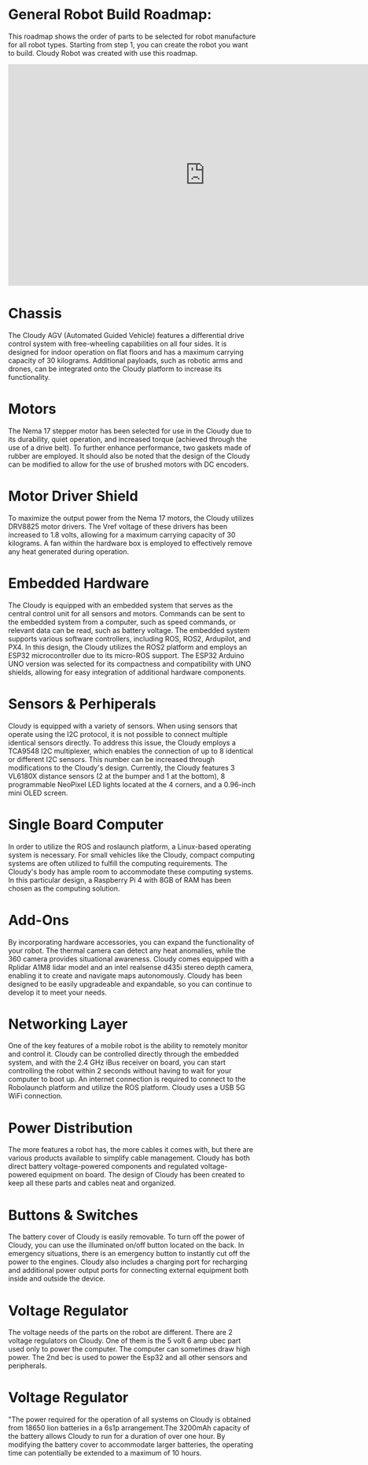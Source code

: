
# General Robot Build Roadmap: 
This roadmap shows the order of parts to be selected for robot manufacture for all robot types. Starting from step 1, you can create the robot you want to build. Cloudy Robot was created with use this roadmap.
<iframe style="border:none" width="800" height="450" src="https://whimsical.com/embed/BUsidHoXK9xqfDExd4iyRW@7YNFXnKbYmPnTJDWNcchx"></iframe>

# Chassis
The Cloudy AGV (Automated Guided Vehicle) features a differential drive control system with free-wheeling capabilities on all four sides. It is designed for indoor operation on flat floors and has a maximum carrying capacity of 30 kilograms. Additional payloads, such as robotic arms and drones, can be integrated onto the Cloudy platform to increase its functionality.
<br>

# Motors
The Nema 17 stepper motor has been selected for use in the Cloudy due to its durability, quiet operation, and increased torque (achieved through the use of a drive belt). To further enhance performance, two gaskets made of rubber are employed. It should also be noted that the design of the Cloudy can be modified to allow for the use of brushed motors with DC encoders.
<br>

# Motor Driver Shield
To maximize the output power from the Nema 17 motors, the Cloudy utilizes DRV8825 motor drivers. The Vref voltage of these drivers has been increased to 1.8 volts, allowing for a maximum carrying capacity of 30 kilograms. A fan within the hardware box is employed to effectively remove any heat generated during operation.

# Embedded Hardware
The Cloudy is equipped with an embedded system that serves as the central control unit for all sensors and motors. Commands can be sent to the embedded system from a computer, such as speed commands, or relevant data can be read, such as battery voltage. The embedded system supports various software controllers, including ROS, ROS2, Ardupilot, and PX4. In this design, the Cloudy utilizes the ROS2 platform and employs an ESP32 microcontroller due to its micro-ROS support. The ESP32 Arduino UNO version was selected for its compactness and compatibility with UNO shields, allowing for easy integration of additional hardware components.
# Sensors & Perhiperals

Cloudy is equipped with a variety of sensors. When using sensors that operate using the I2C protocol, it is not possible to connect multiple identical sensors directly. To address this issue, the Cloudy employs a TCA9548 I2C multiplexer, which enables the connection of up to 8 identical or different I2C sensors. This number can be increased through modifications to the Cloudy's design. Currently, the Cloudy features 3 VL6180X distance sensors (2 at the bumper and 1 at the bottom), 8 programmable NeoPixel LED lights located at the 4 corners, and a 0.96-inch mini OLED screen.
 # Single Board Computer

 In order to utilize the ROS and roslaunch platform, a Linux-based operating system is necessary. For small vehicles like the Cloudy, compact computing systems are often utilized to fulfill the computing requirements. The Cloudy's body has ample room to accommodate these computing systems. In this particular design, a Raspberry Pi 4 with 8GB of RAM has been chosen as the computing solution.
 # Add-Ons

By incorporating hardware accessories, you can expand the functionality of your robot. The thermal camera can detect any heat anomalies, while the 360 camera provides situational awareness. Cloudy comes equipped with a Rplidar A1M8 lidar model and an intel realsense d435i stereo depth camera, enabling it to create and navigate maps autonomously. Cloudy has been designed to be easily upgradeable and expandable, so you can continue to develop it to meet your needs.
# Networking Layer

One of the key features of a mobile robot is the ability to remotely monitor and control it. Cloudy can be controlled directly through the embedded system, and with the 2.4 GHz iBus receiver on board, you can start controlling the robot within 2 seconds without having to wait for your computer to boot up. An internet connection is required to connect to the Robolaunch platform and utilize the ROS platform. Cloudy uses a USB 5G WiFi connection.
# Power Distribution

The more features a robot has, the more cables it comes with, but there are various products available to simplify cable management. Cloudy has both direct battery voltage-powered components and regulated voltage-powered equipment on board. The design of Cloudy has been created to keep all these parts and cables neat and organized.
# Buttons & Switches

The battery cover of Cloudy is easily removable. To turn off the power of Cloudy, you can use the illuminated on/off button located on the back. In emergency situations, there is an emergency button to instantly cut off the power to the engines. Cloudy also includes a charging port for recharging and additional power output ports for connecting external equipment both inside and outside the device.
# Voltage Regulator

The voltage needs of the parts on the robot are different. There are 2 voltage regulators on Cloudy. One of them is the 5 volt 6 amp ubec part used only to power the computer. The computer can sometimes draw high power. The 2nd bec is used to power the Esp32 and all other sensors and peripherals.

# Voltage Regulator

"The power required for the operation of all systems on Cloudy is obtained from 18650 lion batteries in a 6s1p arrangement.The 3200mAh capacity of the battery allows Cloudy to run for a duration of over one hour. By modifying the battery cover to accommodate larger batteries, the operating time can potentially be extended to a maximum of 10 hours.